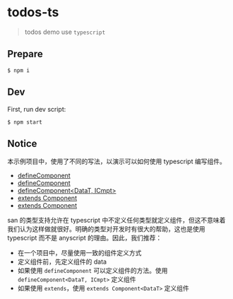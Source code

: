 todos-ts
===

> todos demo use `typescript`

## Prepare

```
$ npm i
```

## Dev

First, run dev script:

```
$ npm start
```

## Notice

本示例项目中，使用了不同的写法，以演示可以如何使用 typescript 编写组件。

- [defineComponent](src/todo/form.ts#L16)
- [defineComponent<DataT>](src/ui/calendar.ts#L12)
- [defineComponent<DataT, ICmpt>](src/todo/list.ts#L56)
- [extends Component](src/todo/form.ts#L49)
- [extends Component<DataT>](src/category/add.ts#L9)

san 的类型支持允许在 typescript 中不定义任何类型就定义组件，但这不意味着我们认为这样做就很好。明确的类型对开发时有很大的帮助，这也是使用 typescript 而不是 anyscript 的理由。因此，我们推荐：

- 在一个项目中，尽量使用一致的组件定义方式
- 定义组件前，先定义组件的 data
- 如果使用 `defineComponent` 可以定义组件的方法。使用 `defineComponent<DataT, ICmpt>` 定义组件
- 如果使用 `extends`，使用 `extends Component<DataT>` 定义组件

